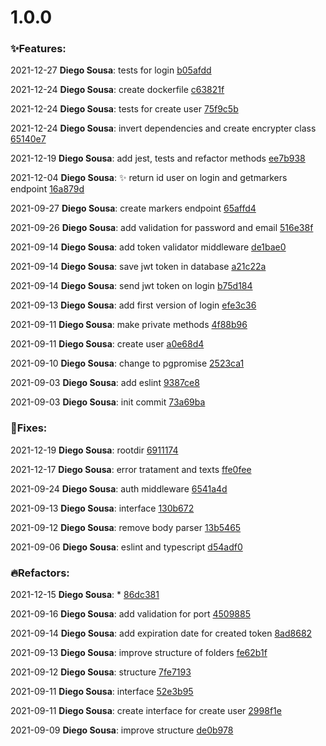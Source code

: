 <!-- @2021-12-27T22:22:06-03:00
@ LATEST-VERSION(DONT REMOVE THIS LINE)-->
# 1.0.0 

### ✨**Features**:

2021-12-27 **Diego Sousa**: tests for login [b05afdd](https://github.com/sousadiego11/typescript-api/commits/b05afdd)

2021-12-24 **Diego Sousa**: create dockerfile [c63821f](https://github.com/sousadiego11/typescript-api/commits/c63821f)

2021-12-24 **Diego Sousa**: tests for create user [75f9c5b](https://github.com/sousadiego11/typescript-api/commits/75f9c5b)

2021-12-24 **Diego Sousa**: invert dependencies and create encrypter class [65140e7](https://github.com/sousadiego11/typescript-api/commits/65140e7)

2021-12-19 **Diego Sousa**: add jest, tests and refactor methods [ee7b938](https://github.com/sousadiego11/typescript-api/commits/ee7b938)

2021-12-04 **Diego Sousa**: ✨ return id user on login and getmarkers endpoint [16a879d](https://github.com/sousadiego11/typescript-api/commits/16a879d)

2021-09-27 **Diego Sousa**: create markers endpoint [65affd4](https://github.com/sousadiego11/typescript-api/commits/65affd4)

2021-09-26 **Diego Sousa**: add validation for password and email [516e38f](https://github.com/sousadiego11/typescript-api/commits/516e38f)

2021-09-14 **Diego Sousa**: add token validator middleware [de1bae0](https://github.com/sousadiego11/typescript-api/commits/de1bae0)

2021-09-14 **Diego Sousa**: save jwt token in database [a21c22a](https://github.com/sousadiego11/typescript-api/commits/a21c22a)

2021-09-14 **Diego Sousa**: send jwt token on login [b75d184](https://github.com/sousadiego11/typescript-api/commits/b75d184)

2021-09-13 **Diego Sousa**: add first version of login [efe3c36](https://github.com/sousadiego11/typescript-api/commits/efe3c36)

2021-09-11 **Diego Sousa**: make private methods [4f88b96](https://github.com/sousadiego11/typescript-api/commits/4f88b96)

2021-09-11 **Diego Sousa**: create user [a0e68d4](https://github.com/sousadiego11/typescript-api/commits/a0e68d4)

2021-09-10 **Diego Sousa**: change to pgpromise [2523ca1](https://github.com/sousadiego11/typescript-api/commits/2523ca1)

2021-09-03 **Diego Sousa**: add eslint [9387ce8](https://github.com/sousadiego11/typescript-api/commits/9387ce8)

2021-09-03 **Diego Sousa**: init commit [73a69ba](https://github.com/sousadiego11/typescript-api/commits/73a69ba)

### 🐛**Fixes**:

2021-12-19 **Diego Sousa**: rootdir [6911174](https://github.com/sousadiego11/typescript-api/commits/6911174)

2021-12-17 **Diego Sousa**: error tratament and texts [ffe0fee](https://github.com/sousadiego11/typescript-api/commits/ffe0fee)

2021-09-24 **Diego Sousa**: auth middleware [6541a4d](https://github.com/sousadiego11/typescript-api/commits/6541a4d)

2021-09-13 **Diego Sousa**: interface [130b672](https://github.com/sousadiego11/typescript-api/commits/130b672)

2021-09-12 **Diego Sousa**: remove body parser [13b5465](https://github.com/sousadiego11/typescript-api/commits/13b5465)

2021-09-06 **Diego Sousa**: eslint and typescript [d54adf0](https://github.com/sousadiego11/typescript-api/commits/d54adf0)

### 🔥**Refactors**:

2021-12-15 **Diego Sousa**: * [86dc381](https://github.com/sousadiego11/typescript-api/commits/86dc381)

2021-09-16 **Diego Sousa**: add validation for port [4509885](https://github.com/sousadiego11/typescript-api/commits/4509885)

2021-09-14 **Diego Sousa**: add expiration date for created token [8ad8682](https://github.com/sousadiego11/typescript-api/commits/8ad8682)

2021-09-13 **Diego Sousa**: improve structure of folders [fe62b1f](https://github.com/sousadiego11/typescript-api/commits/fe62b1f)

2021-09-12 **Diego Sousa**: structure [7fe7193](https://github.com/sousadiego11/typescript-api/commits/7fe7193)

2021-09-11 **Diego Sousa**: interface [52e3b95](https://github.com/sousadiego11/typescript-api/commits/52e3b95)

2021-09-11 **Diego Sousa**: create interface for create user [2998f1e](https://github.com/sousadiego11/typescript-api/commits/2998f1e)

2021-09-09 **Diego Sousa**: improve structure [de0b978](https://github.com/sousadiego11/typescript-api/commits/de0b978)
